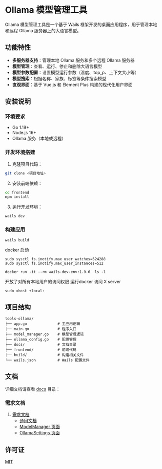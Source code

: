 # Ollama 模型管理工具

Ollama 模型管理工具是一个基于 Wails 框架开发的桌面应用程序，用于管理本地和远程 Ollama 服务器上的大语言模型。

## 功能特性

- **多服务器支持**：管理本地 Ollama 服务和多个远程 Ollama 服务器
- **模型管理**：查看、运行、停止和删除大语言模型
- **模型参数配置**：设置模型运行参数（温度、top_p、上下文大小等）
- **模型搜索**：根据名称、家族、标签等条件搜索模型
- **直观界面**：基于 Vue.js 和 Element Plus 构建的现代化用户界面

## 安装说明

### 环境要求

- Go 1.19+
- Node.js 16+
- Ollama 服务（本地或远程）

### 开发环境搭建

1. 克隆项目代码：

```bash
git clone <项目地址>
```

2. 安装前端依赖：

```bash
cd frontend
npm install
```

3. 运行开发环境：

```bash
wails dev
```

### 构建应用

```bash
wails build
```

docker 启动

```shell
sudo sysctl fs.inotify.max_user_watches=524288
sudo sysctl fs.inotify.max_user_instances=512
```


```shell
docker run -it --rm wails-dev-env:1.0.6  ls -l
```

开放了对所有本地用户的访问权限 运行docker 访问 X server
```shell
sudo xhost +local:
```

## 项目结构

```
tools-ollama/
├── app.go              # 主应用逻辑
├── main.go             # 程序入口
├── model_manager.go    # 模型管理逻辑
├── ollama_config.go    # 配置管理
├── docs/               # 文档目录
├── frontend/           # 前端代码
├── build/              # 构建相关文件
└── wails.json          # Wails 配置文件
```

## 文档

详细文档请查看 [docs](./docs) 目录：

### 需求文档

1. [需求文档](docs/设计)
    - [通用文档](docs/设计/通用文档)
    - [ModelManager 页面](docs/设计/mode_lmanager)
    - [OllamaSettings 页面](docs/设计/ollama_settings)

## 许可证

[MIT](./LICENSE)
